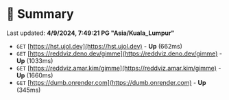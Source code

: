 # 📖 Summary
Last updated: **4/9/2024, 7:49:21 PG "Asia/Kuala_Lumpur"**

- `GET` [https://hst.ujol.dev](https://hst.ujol.dev) - **Up** (662ms)
- `GET` [https://reddviz.deno.dev/gimme](https://reddviz.deno.dev/gimme) - **Up** (1033ms)
- `GET` [https://reddviz.amar.kim/gimme](https://reddviz.amar.kim/gimme) - **Up** (1660ms)
- `GET` [https://dumb.onrender.com](https://dumb.onrender.com) - **Up** (345ms)
